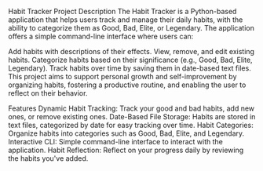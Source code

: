 Habit Tracker Project
Description
The Habit Tracker is a Python-based application that helps users track and manage their daily habits, with the ability to categorize them as Good, Bad, Elite, or Legendary. The application offers a simple command-line interface where users can:

Add habits with descriptions of their effects.
View, remove, and edit existing habits.
Categorize habits based on their significance (e.g., Good, Bad, Elite, Legendary).
Track habits over time by saving them in date-based text files.
This project aims to support personal growth and self-improvement by organizing habits, fostering a productive routine, and enabling the user to reflect on their behavior.

Features
Dynamic Habit Tracking: Track your good and bad habits, add new ones, or remove existing ones.
Date-Based File Storage: Habits are stored in text files, categorized by date for easy tracking over time.
Habit Categories: Organize habits into categories such as Good, Bad, Elite, and Legendary.
Interactive CLI: Simple command-line interface to interact with the application.
Habit Reflection: Reflect on your progress daily by reviewing the habits you've added.
